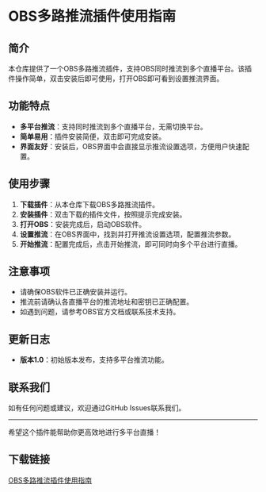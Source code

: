 # OBS多路推流插件使用指南

## 简介
本仓库提供了一个OBS多路推流插件，支持OBS同时推流到多个直播平台。该插件操作简单，双击安装后即可使用，打开OBS即可看到设置推流界面。

## 功能特点
- **多平台推流**：支持同时推流到多个直播平台，无需切换平台。
- **简单易用**：插件安装简便，双击即可完成安装。
- **界面友好**：安装后，OBS界面中会直接显示推流设置选项，方便用户快速配置。

## 使用步骤
1. **下载插件**：从本仓库下载OBS多路推流插件。
2. **安装插件**：双击下载的插件文件，按照提示完成安装。
3. **打开OBS**：安装完成后，启动OBS软件。
4. **设置推流**：在OBS界面中，找到并打开推流设置选项，配置推流参数。
5. **开始推流**：配置完成后，点击开始推流，即可同时向多个平台进行直播。

## 注意事项
- 请确保OBS软件已正确安装并运行。
- 推流前请确认各直播平台的推流地址和密钥已正确配置。
- 如遇到问题，请参考OBS官方文档或联系技术支持。

## 更新日志
- **版本1.0**：初始版本发布，支持多平台推流功能。

## 联系我们
如有任何问题或建议，欢迎通过GitHub Issues联系我们。

---

希望这个插件能帮助你更高效地进行多平台直播！

## 下载链接

[OBS多路推流插件使用指南](https://pan.quark.cn/s/7b3e9d9ededb)